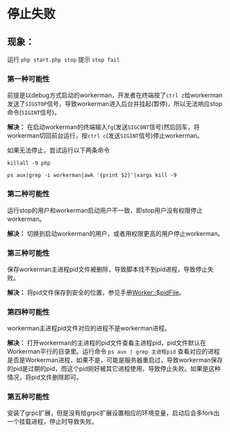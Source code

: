 # 停止失败

## 现象：
运行 ```php start.php stop``` 提示 ```stop fail```

### 第一种可能性
前提是以debug方式启动的workerman，开发者在终端按了```ctrl z```给workerman发送了```SIGSTOP```信号，导致workerman进入后台并挂起(暂停)，所以无法响应stop命令(```SIGINT```信号)。

**解决：**
在启动workerman的终端输入```fg```(发送```SIGCONT```信号)然后回车，将workerman切回前台运行，按```ctrl c```(发送```SIGINT```信号)停止workerman。

如果无法停止，尝试运行以下两条命令
```
killall -9 php
```
```
ps aux|grep -i workerman|awk '{print $2}'|xargs kill -9
```
### 第二种可能性
运行stop的用户和workerman启动用户不一致，即stop用户没有权限停止workerman。

**解决：**
切换到启动workerman的用户，或者用权限更高的用户停止workerman。



### 第三种可能性
保存workerman主进程pid文件被删除，导致脚本找不到pid进程，导致停止失败。

**解决：**
将pid文件保存到安全的位置，参见手册[Worker::$pidFile](../worker/pid-file.md)。



### 第四种可能性
workerman主进程pid文件对应的进程不是workerman进程。

**解决：**
打开workerman的主进程的pid文件查看主进程pid，pid文件默认在Workerman平行的目录里。运行命令 ```ps aux | grep 主进程pid``` 查看对应的进程是否是Workerman进程，如果不是，可能是服务器重启过，导致workerman保存的pid是过期的pid，而这个pid刚好被其它进程使用，导致停止失败。如果是这种情况，将pid文件删除即可。

### 第五种可能性
安装了grpc扩展，但是没有给grpc扩展设置相应的环境变量，启动后会多fork出一个挂载进程，停止时导致失败。

